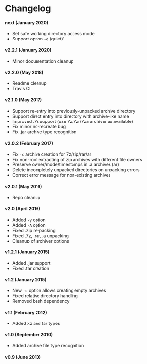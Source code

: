 # Changelog


#### next (January 2020)

 - Set safe working directory access mode
 - Support option `-q` (quiet)'

#### v2.2.1 (January 2020)

 - Minor documentation cleanup

#### v2.2.0 (May 2018)

 - Readme cleanup
 - Travis CI

#### v2.1.0 (May 2017)

 - Support re-entry into previously-unpacked archive directory
 - Support direct entry into directory with archive-like name
 - Improved .7z support (use 7z/7zr/7za archiver as available)
 - Fix minor no-recreate bug
 - Fix .jar archive type recognition

#### v2.0.2 (February 2017)

 - Fix `-c` archive creation for 7z/zip/rar/ar
 - Fix non-root extracting of zip archives with different file owners
 - Preserve owner/mode/timestamps in .a archives (ar)
 - Delete incompletely unpacked directories on unpacking errors
 - Correct error message for non-existing archives

#### v2.0.1 (May 2016)

 - Repo cleanup

#### v2.0 (April 2016)

 - Added `-y` option
 - Added `-A` option
 - Fixed .zip re-packing
 - Fixed .7z, .rar, .a unpacking
 - Cleanup of archiver options

#### v1.2.1 (January 2015)

 - Added .jar support
 - Fixed .tar creation

#### v1.2 (January 2015)

 - New `-c` option allows creating empty archives
 - Fixed relative directory handling
 - Removed bash dependency

#### v1.1 (February 2012)

 - Added xz and tar types

#### v1.0 (September 2010)

 - Added archive file type recognition

#### v0.9 (June 2010)

